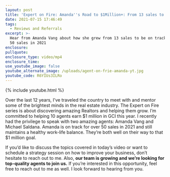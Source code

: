 ```yaml
---
layout: post
title: 'Expert on Fire: Amanda''s Road to $1Million+: From 13 sales to 50 sales in 1 Yr'
date: 2021-07-15 17:46:49
tags:
  - Reviews and Referrals
excerpt: >-
  Hear from Amanda Vang about how she grew from 13 sales to be on track for over
  50 sales in 2021
enclosure:
pullquote:
enclosure_type: video/mp4
enclosure_time:
use_youtube_image: false
youtube_alternate_image: /uploads/agent-on-frie-amanda-yt.jpg
youtube_code: R6YIUs3ILRo
---
```

{% include youtube.html %}

Over the last 12 years, I’ve traveled the country to meet with and mentor some of the brightest minds in the real estate industry. The Expert on Fire series is about discovering amazing Realtors and helping them grow. I’m committed to helping 10 agents earn $1 million in GCI this year. I recently had the privilege to speak with two amazing agents: Amanda Vang and Michael Saldana. Amanda is on track for over 50 sales in 2021 and still maintains a healthy work-life balance. They’re both well on their way to that $1 million goal.

If you’d like to discuss the topics covered in today’s video or want to schedule a strategy session on how to improve your business, don’t hesitate to reach out to me. Also,&nbsp;**our team is growing and we’re looking for top-quality agents to join us.**&nbsp;If you’re interested in this opportunity, feel free to reach out to me as well. I look forward to hearing from you.
